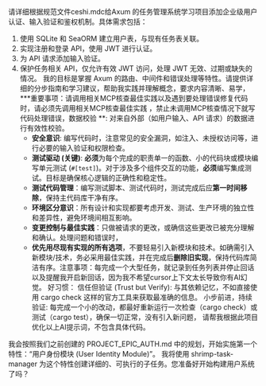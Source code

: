 请详细根据规范文件ceshi.mdc给Axum 的任务管理系统学习项目添加企业级用户认证、输入验证和鉴权机制。具体需求包括：
1. 使用 SQLite 和 SeaORM 建立用户表，与现有任务表关联。
2. 实现注册和登录 API，使用 JWT 进行认证。
3. 为 API 请求添加输入验证。
4. 保护任务相关 API，仅允许有效 JWT 访问，处理 JWT 无效、过期或缺失的情况。
我的目标是掌握 Axum 的路由、中间件和错误处理等特性。请提供详细的分步指南和学习建议，帮助我实践并理解概念，要求内容清晰、易学，***重要事项：请调用相关MCP核查最佳实践以及遇到要处理错误修复代码时，请必须先调用相关MCP核查最佳实践 ，禁止未调用MCP核查情况下就写代码处理错误，数据校验 **: 对来自外部（如用户输入、API 请求）的数据进行有效性校验。
    *   **安全意识**: 编写代码时，注意常见的安全漏洞，如注入、未授权访问等，进行必要的输入验证和权限检查。
    *   **测试驱动 (关键)**: **必须**为每个完成的职责单一的函数、小的代码块或模块编写单元测试 (`#[test]`)。对于涉及多个组件交互的功能，**必须**编写集成测试。目标是确保核心逻辑的正确性和稳定性。
    *   **测试代码管理**：编写测试脚本、测试代码时，测试完成后应**第一时间移除**，保持主代码库干净有序。
    *   **环境区分意识**：所有设计和实现都要考虑开发、测试、生产环境的独立性和差异性，避免环境间相互影响。
    *   **变更控制与最佳实践**：只做被请求的更改，或确信这些更改已被充分理解和确认。处理问题和错误时，
    *   **优先用尽现有实现的所有选项**，不要轻易引入新模块和技术。如确需引入新模块/技术，务必采用最佳实践，并在完成后**删除旧实现**，保持代码库简洁有序。注意事项：每完成一个大型任务，就记录到任务列表并停止回话以及提醒我开启新回话，因为我不希望cursor上下文太长导致你有AI幻觉。
好习惯：
信任但验证 (Trust but Verify): 与其依赖记忆，不如直接使用 cargo check 这样的官方工具来获取最准确的信息。
小步前进，持续验证: 每完成一个小的改动，都最好重新运行一次检查（cargo check）或测试（cargo test），确保一切正常，没有引入新问题，
请帮我根据此项目优化以上AI提示词，不包含具体代码。

我会按照我们之前创建的 PROJECT_EPIC_AUTH.md 中的规划，开始实施第一个特性：“用户身份模块 (User Identity Module)”。
我将使用 shrimp-task-manager 为这个特性创建详细的、可执行的子任务。您准备好开始构建用户系统了吗？